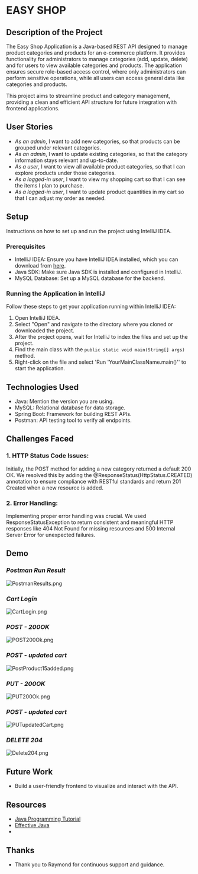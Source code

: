 # EASY SHOP

## Description of the Project

The Easy Shop Application is a Java-based REST API designed to manage product categories and products for an e-commerce platform. It provides functionality for administrators to manage categories (add, update, delete) and for users to view available categories and products. The application ensures secure role-based access control, where only administrators can perform sensitive operations, while all users can access general data like categories and products.

This project aims to streamline product and category management, providing a clean and efficient API structure for future integration with frontend applications.


## User Stories

- *As an admin*, I want to add new categories, so that products can be grouped under relevant categories.
- *As an admin*, I want to update existing categories, so that the category information stays relevant and up-to-date.
- *As a user*, I want to view all available product categories, so that I can explore products under those categories.
- *As a logged-in user*, I want to view my shopping cart so that I can see the items I plan to purchase.
- *As a logged-in user*, I want to update product quantities in my cart so that I can adjust my order as needed.

## Setup

Instructions on how to set up and run the project using IntelliJ IDEA.

### Prerequisites

- IntelliJ IDEA: Ensure you have IntelliJ IDEA installed, which you can download from [here](https://www.jetbrains.com/idea/download/).
- Java SDK: Make sure Java SDK is installed and configured in IntelliJ.
- MySQL Database: Set up a MySQL database for the backend.

### Running the Application in IntelliJ

Follow these steps to get your application running within IntelliJ IDEA:

1. Open IntelliJ IDEA.
2. Select "Open" and navigate to the directory where you cloned or downloaded the project.
3. After the project opens, wait for IntelliJ to index the files and set up the project.
4. Find the main class with the `public static void main(String[] args)` method.
5. Right-click on the file and select 'Run 'YourMainClassName.main()'' to start the application.

## Technologies Used

- Java: Mention the version you are using.
- MySQL: Relational database for data storage.
- Spring Boot: Framework for building REST APIs.
- Postman: API testing tool to verify all endpoints.


## Challenges Faced
###  1. HTTP Status Code Issues:
Initially, the POST method for adding a new category returned a default 200 OK. We resolved this by adding the @ResponseStatus(HttpStatus.CREATED) annotation to ensure compliance with RESTful standards and return 201 Created when a new resource is added.
### 2. Error Handling:
Implementing proper error handling was crucial. We used ResponseStatusException to return consistent and meaningful HTTP responses like 404 Not Found for missing resources and 500 Internal Server Error for unexpected failures.

## Demo

### *Postman Run Result* 

![PostmanResults.png](imgs/PostmanResults.png)

### *Cart Login*

![CartLogin.png](imgs/CartLogin.png)

### *POST - 200OK*

![POST200Ok.png](imgs/POST200Ok.png)

### *POST - updated cart*

![PostProduct15added.png](imgs/PostProduct15added.png)

### *PUT - 200OK*

![PUT200Ok.png](imgs/PUT200Ok.png)

### *POST - updated cart*

![PUTupdatedCart.png](imgs/PUTupdatedCart.png)

### *DELETE 204*

![Delete204.png](imgs/Delete204.png)


## Future Work

- Build a user-friendly frontend to visualize and interact with the API.


## Resources

- [Java Programming Tutorial](https://www.example.com)
- [Effective Java](https://www.example.com)
- 
## Thanks

- Thank you to Raymond for continuous support and guidance.